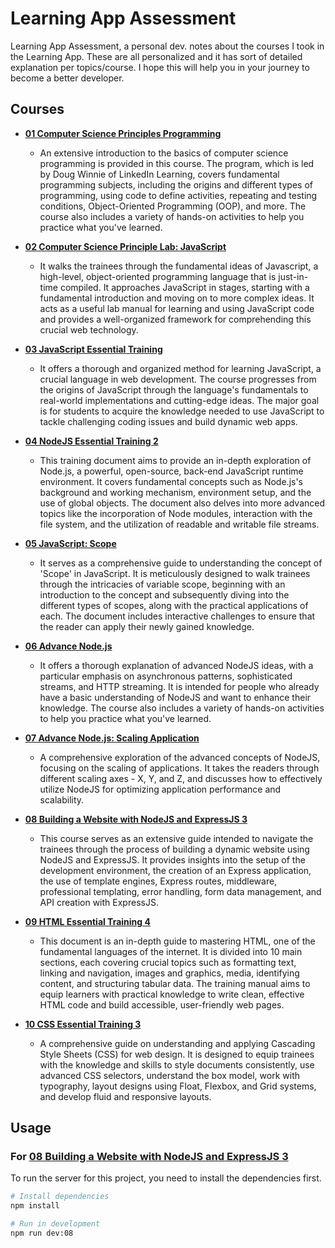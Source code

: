 # Learning App Assessment

Learning App Assessment, a personal dev. notes about the courses I took in the Learning App. These are all personalized and it has sort of detailed explanation per topics/course. I hope this will help you in your journey to become a better developer.

## Courses

- **[01 Computer Science Principles Programming](https://github.com/noeyislearning/learning-app-assessment/tree/main/01-computer-science-principle-programming)**

  - An extensive introduction to the basics of computer science programming is provided in this course. The program, which is led by Doug Winnie of LinkedIn Learning, covers fundamental programming subjects, including the origins and different types of programming, using code to define activities, repeating and testing conditions, Object-Oriented Programming (OOP), and more. The course also includes a variety of hands-on activities to help you practice what you've learned.

- **[02 Computer Science Principle Lab: JavaScript](https://github.com/noeyislearning/learning-app-assessment/tree/main/02-computer-science-principles-lab-javascript)**

  - It walks the trainees through the fundamental ideas of Javascript, a high-level, object-oriented programming language that is just-in-time compiled. It approaches JavaScript in stages, starting with a fundamental introduction and moving on to more complex ideas. It acts as a useful lab manual for learning and using JavaScript code and provides a well-organized framework for comprehending this crucial web technology.

- **[03 JavaScript Essential Training](https://github.com/noeyislearning/learning-app-assessment/tree/main/03-javascript-essential-training)**

  - It offers a thorough and organized method for learning JavaScript, a crucial language in web development. The course progresses from the origins of JavaScript through the language's fundamentals to real-world implementations and cutting-edge ideas. The major goal is for students to acquire the knowledge needed to use JavaScript to tackle challenging coding issues and build dynamic web apps.

- **[04 NodeJS Essential Training 2](https://github.com/noeyislearning/learning-app-assessment/tree/main/04-node-js-essential-traning-2)**

  - This training document aims to provide an in-depth exploration of Node.js, a powerful, open-source, back-end JavaScript runtime environment. It covers fundamental concepts such as Node.js's background and working mechanism, environment setup, and the use of global objects. The document also delves into more advanced topics like the incorporation of Node modules, interaction with the file system, and the utilization of readable and writable file streams.

- **[05 JavaScript: Scope](https://github.com/noeyislearning/learning-app-assessment/tree/main/05-javascript-scope)**

  - It serves as a comprehensive guide to understanding the concept of 'Scope' in JavaScript. It is meticulously designed to walk trainees  through the intricacies of variable scope, beginning with an introduction to the concept and subsequently diving into the different types of scopes, along with the practical applications of each. The document includes interactive challenges to ensure that the reader can apply their newly gained knowledge.

- **[06 Advance Node.js](https://github.com/noeyislearning/learning-app-assessment/tree/main/06-advance-nodejs)**

  - It offers a thorough explanation of advanced NodeJS ideas, with a particular emphasis on asynchronous patterns, sophisticated streams, and HTTP streaming. It is intended for people who already have a basic understanding of NodeJS and want to enhance their knowledge. The course also includes a variety of hands-on activities to help you practice what you've learned.

- **[07 Advance Node.js: Scaling Application](https://github.com/noeyislearning/learning-app-assessment/tree/main/07-advance-nodejs-scaling-application)**

  - A comprehensive exploration of the advanced concepts of NodeJS, focusing on the scaling of applications. It takes the readers through different scaling axes - X, Y, and Z, and discusses how to effectively utilize NodeJS for optimizing application performance and scalability.

- **[08 Building a Website with NodeJS and ExpressJS 3](https://github.com/noeyislearning/learning-app-assessment/tree/main/08-building-a-website-with-nodejs-and-expressjs-3)**

  - This course serves as an extensive guide intended to navigate the trainees through the process of building a dynamic website using NodeJS and ExpressJS. It provides insights into the setup of the development environment, the creation of an Express application, the use of template engines, Express routes, middleware, professional templating, error handling, form data management, and API creation with ExpressJS.

- **[09 HTML Essential Training 4](https://github.com/noeyislearning/learning-app-assessment/tree/main/09-html-essential-training-4)**

  - This document is an in-depth guide to mastering HTML, one of the fundamental languages of the internet. It is divided into 10 main sections, each covering crucial topics such as formatting text, linking and navigation, images and graphics, media, identifying content, and structuring tabular data. The training manual aims to equip learners with practical knowledge to write clean, effective HTML code and build accessible, user-friendly web pages.

- **[10 CSS Essential Training 3](https://github.com/noeyislearning/learning-app-assessment/tree/main/10-css-essential-training-3)**

  - A comprehensive guide on understanding and applying Cascading Style Sheets (CSS) for web design. It is designed to equip trainees with the knowledge and skills to style documents consistently, use advanced CSS selectors, understand the box model, work with typography, layout designs using Float, Flexbox, and Grid systems, and develop fluid and responsive layouts.

## Usage

### For **[08 Building a Website with NodeJS and ExpressJS 3](https://github.com/noeyislearning/learning-app-assessment/tree/main/08-building-a-website-with-nodejs-and-expressjs-3)**

To run the server for this project, you need to install the dependencies first.

```bash
# Install dependencies
npm install

# Run in development
npm run dev:08
```
